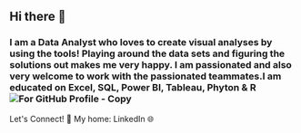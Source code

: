 ## Hi there 👋

### I am a Data Analyst who loves to create visual analyses by using the tools! Playing around the data sets and figuring the solutions out makes me very happy. I am passionated and also very welcome to work with the passionated teammates.I am educated on Excel, SQL, Power BI, Tableau, Phyton & R  ![For GitHub Profile   - Copy](https://user-images.githubusercontent.com/121649408/210665642-0292a55c-0bf6-4d06-b3fc-12fd4769d9ac.png)




Let's Connect! 🤝
My home: LinkedIn 🌐







